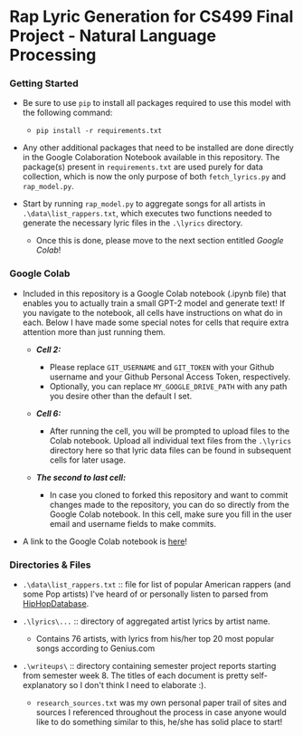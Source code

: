 # Rap Lyric Generation for CS499 Final Project - Natural Language Processing

### Getting Started
- Be sure to use `pip` to install all packages required to use this model with the following command:
    - `pip install -r requirements.txt`
- Any other additional packages that need to be installed are done directly in the Google Colaboration Notebook available in this repository. The package(s) present in `requirements.txt` are used purely for data collection, which is now the only purpose of both `fetch_lyrics.py` and `rap_model.py`.

- Start by running `rap_model.py` to aggregate songs for all artists in `.\data\list_rappers.txt`, which executes two functions needed to generate the necessary lyric files in the `.\lyrics` directory.
    - Once this is done, please move to the next section entitled *Google Colab*!

### Google Colab
- Included in this repository is a Google Colab notebook (.ipynb file) that enables you to actually train a small GPT-2 model and generate text! If you navigate to the notebook, all cells have instructions on what do in each. Below I have made some special notes for cells that require extra attention more than just running them.

    - ***Cell 2:***
        - Please replace `GIT_USERNAME` and `GIT_TOKEN` with your Github username and your Github Personal Access Token, respectively.
        - Optionally, you can replace `MY_GOOGLE_DRIVE_PATH` with any path you desire other than the default I set.

    - ***Cell 6:***
        - After running the cell, you will be prompted to upload files to the Colab notebook. Upload all individual text files from the `.\lyrics` directory here so that lyric data files can be found in subsequent cells for later usage.

    - ***The second to last cell:***
        - In case you cloned to forked this repository and want to commit changes made to the repository, you can do so directly from the Google Colab notebook. In this cell, make sure you fill in the user email and username fields to make commits.

- A link to the Google Colab notebook is [here](https://colab.research.google.com/drive/1lxfRPhkAzKKpRzubyrswyCdK7f4DxKhw?usp=sharing)!

### Directories & Files
- `.\data\list_rappers.txt` :: file for list of popular American rappers (and some Pop artists) I've heard of or personally listen to parsed from [HipHopDatabase](https://hiphopdatabase.fandom.com/wiki/List_of_American_rappers).

- `.\lyrics\...` :: directory of aggregated artist lyrics by artist name.
    - Contains 76 artists, with lyrics from his/her top 20 most popular songs according to Genius.com

- `.\writeups\` :: directory containing semester project reports starting from semester week 8. The titles of each document is pretty self-explanatory so I don't think I need to elaborate :).
    - `research_sources.txt` was my own personal paper trail of sites and sources I referenced throughout the process in case anyone would like to do something similar to this, he/she has solid place to start!